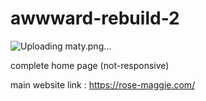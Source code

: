 # awwward-rebuild-2

![Uploading maty.png…]()


complete home page (not-responsive)

main website link : https://rose-maggie.com/
